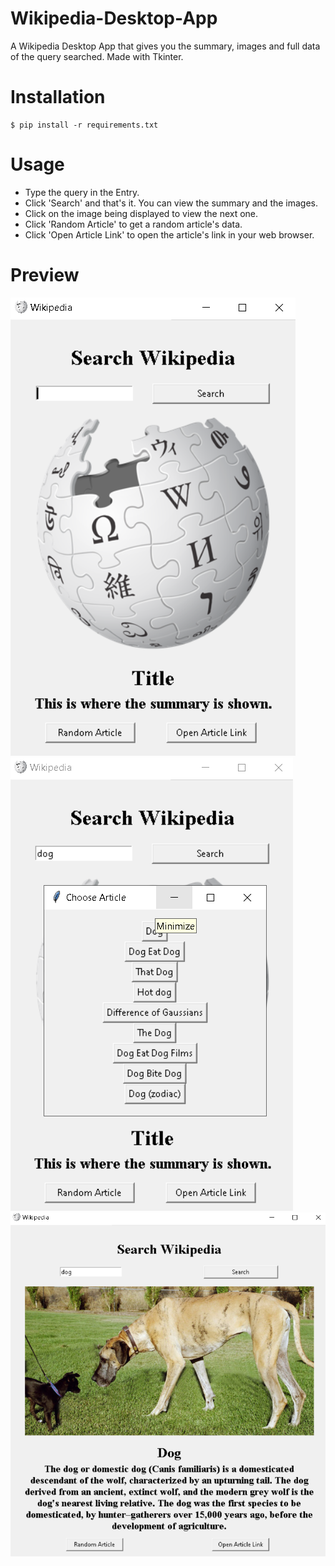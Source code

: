 # Wikipedia-Desktop-App
A Wikipedia Desktop App that gives you the summary, images and full data of the query searched. Made with Tkinter.
# Installation
```
$ pip install -r requirements.txt
```
# Usage
- Type the query in the Entry.
- Click 'Search' and that's it. You can view the summary and the images.
- Click on the image being displayed to view the next one.
- Click 'Random Article' to get a random article's data.
- Click 'Open Article Link' to open the article's link in your web browser.
# Preview
<img src="Preview Images/preview.png">
<img src="Preview Images/preview2.png">
<img src="Preview Images/preview3.png">
